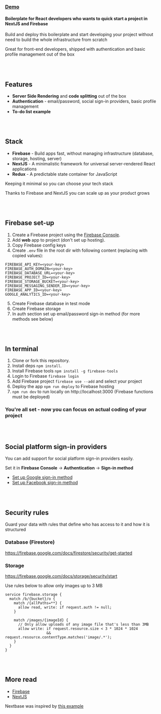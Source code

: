 ### <a href="https://nextbase-e74ee.firebaseapp.com/">Demo</a>

#### Boilerplate for React developers who wants to quick start a project in NextJS and Firebase

<!--Set-up, build and deploy in 10 minutes-->

Build and deploy this boilerplate and start developing your project without need to build the whole infrastructure from scratch

Great for front-end developers, shipped with authentication and basic profile management out of the box


<br /><br />
## Features
- **Server Side Rendering** and **code splitting** out of the box
- **Authentication** - email/password, social sign-in providers, basic profile management
- **To-do list example**


<br /><br />
## Stack
- **Firebase** - Build apps fast, without managing infrastructure (database, storage, hosting, server)
- **NextJS** - A minimalistic framework for universal server-rendered React applications
- **Redux** - A predictable state container for JavaScript

Keeping it minimal so you can choose your tech stack

Thanks to Firebase and NextJS you can scale up as your product grows


<br /><br />
## Firebase set-up
 1. Create a Firebase project using the [Firebase Console](https://console.firebase.google.com).
 2. Add **web** app to project (don't set up hosting).
 3. Copy Firebase config keys
 4. Create `.env` file in the root dir with following content (replacing <your-key> with copied values):
 ```
 FIREBASE_API_KEY=<your-key>
 FIREBASE_AUTH_DOMAIN=<your-key>
 FIREBASE_DATABASE_URL=<your-key>
 FIREBASE_PROJECT_ID=<your-key>
 FIREBASE_STORAGE_BUCKET=<your-key>
 FIREBASE_MESSAGING_SENDER_ID=<your-key>
 FIREBASE_APP_ID=<your-key>
 GOOGLE_ANALYTICS_ID=<your-key>
 ```
 5. Create Firebase database in test mode
 6. Create Firebase storage
 7. In auth section set up email/password sign-in method (for more methods see below)


<br /><br />
## In terminal
 1. Clone or fork this repository.
 1. Install deps `npm install`.
 1. Install Firebase tools `npm install -g firebase-tools`
 1. Login to Firebase `firebase login`
 1. Add Firebase project `firebase use --add` and select your project
 1. Deploy the app `npm run deploy` to Firebase hosting
 1. `npm run dev` to run locally on http://localhost:3000 (Firebase functions must be deployed)

### You're all set - now you can focus on actual coding of your project


<br /><br />
## Social platform sign-in providers
You can add support for social platform sign-in providers easily.

Set it in **Firebase Console** -> **Authentication** -> **Sign-in method**

- [Set up Google sign-in method](https://firebase.google.com/docs/auth/web/google-signin)
- [Set up Facebook sign-in method](https://firebase.google.com/docs/auth/web/facebook-login)


<!--<br /><br />-->
<!--## Sending emails via Gmail-->
<!--To be able to send emails with your Gmail account-->
<!--- enable access to **[Less Secure Apps](https://myaccount.google.com/lesssecureapps)** and **[Display Unlock Captcha](https://accounts.google.com/b/0/DisplayUnlockCaptcha)**-->
<!--- for accounts with 2-step verification enabled **[Generate an App Password](https://support.google.com/accounts/answer/185833)**-->
<!--- set account credentials in terminal:-->
<!--```-->
<!--firebase functions:config:set gmail.email="your@gmail.com" gmail.password="youpassword"-->
<!--```-->


<br /><br />
## Security rules
Guard your data with rules that define who has access to it and how it is structured

### Database (Firestore)
https://firebase.google.com/docs/firestore/security/get-started

### Storage
https://firebase.google.com/docs/storage/security/start

Use rules below to allow only images up to 3 MB
```
service firebase.storage {
  match /b/{bucket}/o {
    match /{allPaths=**} {
      allow read, write: if request.auth != null;
    }

    match /images/{imageId} {
      // Only allow uploads of any image file that's less than 3MB
      allow write: if request.resource.size < 3 * 1024 * 1024
                   && request.resource.contentType.matches('image/.*');
    }
  }
}
```


<br /><br />
## More read
- [Firebase](https://firebase.google.com/docs/web/setup)
- [NextJS](https://nextjs.org/learn/basics/getting-started)


Nextbase was inspired by [this example](https://github.com/zeit/next.js/tree/canary/examples/with-firebase-hosting)


